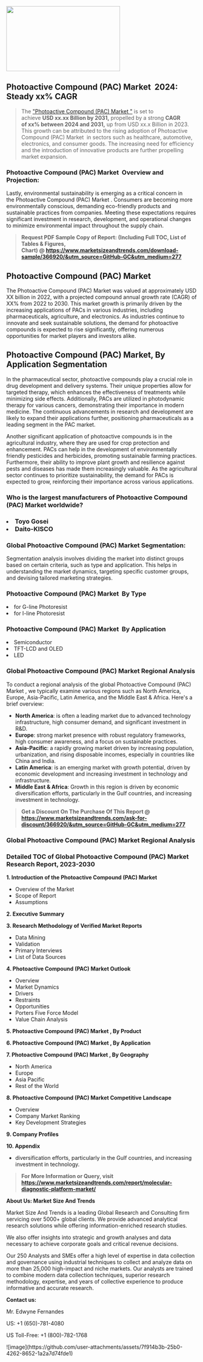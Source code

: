 <p><img class="alignnone size-medium wp-image-20088" src="https://ffe5etoiles.com/wp-content/uploads/2024/12/MST1-300x171.png" alt="" width="300" height="171" /></p><h2 id="ember46" class="ember-view reader-text-block__heading-2">Photoactive Compound (PAC) Market &nbsp;2024: Steady&nbsp;xx% CAGR</h2><blockquote id="ember47" class="ember-view reader-text-block__blockquote">The&nbsp;<a class="app-aware-link " href="https://www.marketsizeandtrends.com/download-sample/366920/&utm_source=GitHub-GC&utm_medium=277" target="_blank" data-test-app-aware-link="">"Photoactive Compound (PAC) Market "</a>&nbsp;is set to achieve&nbsp;<strong>USD&nbsp;xx.xx&nbsp;Billion by 2031,</strong>&nbsp;propelled by a strong&nbsp;<strong>CAGR of&nbsp;xx% between 2024 and 2031,</strong>&nbsp;up from USD xx.x Billion in 2023. This growth can be attributed to the rising adoption of&nbsp;Photoactive Compound (PAC) Market &nbsp;in sectors such as healthcare, automotive, electronics, and consumer goods. The increasing need for efficiency and the introduction of innovative products are further propelling market expansion.</blockquote><h3 id="ember48" class="ember-view reader-text-block__heading-3">Photoactive Compound (PAC) Market &nbsp;Overview and Projection:</h3><p id="ember49" class="ember-view reader-text-block__paragraph">Lastly, environmental sustainability is emerging as a critical concern in the&nbsp;Photoactive Compound (PAC) Market . Consumers are becoming more environmentally conscious, demanding eco-friendly products and sustainable practices from companies. Meeting these expectations requires significant investment in research, development, and operational changes to minimize environmental impact throughout the supply chain.</p><blockquote id="ember50" class="ember-view reader-text-block__blockquote"><strong>Request PDF Sample Copy of Report: (Including Full TOC, List of Tables &amp; Figures, Chart)&nbsp;@&nbsp;<strong><a href="https://www.marketsizeandtrends.com/download-sample/366920/&utm_source=GitHub-GC&utm_medium=277" target="_blank">https://www.marketsizeandtrends.com/download-sample/366920/&utm_source=GitHub-GC&utm_medium=277</a></strong></strong></blockquote><h3 class=""> <h2>Photoactive Compound (PAC) Market</h2><p>The Photoactive Compound (PAC) Market was valued at approximately USD XX billion in 2022, with a projected compound annual growth rate (CAGR) of XX% from 2022 to 2030. This market growth is primarily driven by the increasing applications of PACs in various industries, including pharmaceuticals, agriculture, and electronics. As industries continue to innovate and seek sustainable solutions, the demand for photoactive compounds is expected to rise significantly, offering numerous opportunities for market players and investors alike.</p><h2>Photoactive Compound (PAC) Market, By Application Segmentation</h2><p>In the pharmaceutical sector, photoactive compounds play a crucial role in drug development and delivery systems. Their unique properties allow for targeted therapy, which enhances the effectiveness of treatments while minimizing side effects. Additionally, PACs are utilized in photodynamic therapy for various cancers, demonstrating their importance in modern medicine. The continuous advancements in research and development are likely to expand their applications further, positioning pharmaceuticals as a leading segment in the PAC market.</p><p>Another significant application of photoactive compounds is in the agricultural industry, where they are used for crop protection and enhancement. PACs can help in the development of environmentally friendly pesticides and herbicides, promoting sustainable farming practices. Furthermore, their ability to improve plant growth and resilience against pests and diseases has made them increasingly valuable. As the agricultural sector continues to prioritize sustainability, the demand for PACs is expected to grow, reinforcing their importance across various applications.</p></h3><h3 id="" class="">Who is the largest manufacturers of&nbsp;Photoactive Compound (PAC) Market  worldwide?</h3><h3 class=""></Li><Li>Toyo Gosei</Li><Li> Daito-KISCO</h3><h3 id="ember53" class="ember-view reader-text-block__heading-3">Global&nbsp;Photoactive Compound (PAC) Market  Segmentation:</h3><p id="ember54" class="ember-view reader-text-block__paragraph">Segmentation analysis involves dividing the market into distinct groups based on certain criteria, such as type and application. This helps in understanding the market dynamics, targeting specific customer groups, and devising tailored marketing strategies.</p><h3 id="" class="">Photoactive Compound (PAC) Market &nbsp;By Type</h3><p></Li><Li>for G-line Photoresist</Li><Li> for I-line Photoresist</p><h3 id="" class="">Photoactive Compound (PAC) Market &nbsp;By Application</h3><p class=""></Li><Li>Semiconductor</Li><Li> TFT-LCD and OLED</Li><Li> LED</p><h3 id="ember62" class="ember-view reader-text-block__heading-3">Global Photoactive Compound (PAC) Market  Regional Analysis</h3><p id="ember63" class="ember-view reader-text-block__paragraph">To conduct a regional analysis of the global Photoactive Compound (PAC) Market , we typically examine various regions such as North America, Europe, Asia-Pacific, Latin America, and the Middle East &amp; Africa. Here's a brief overview:</p><ul><li><strong>North America</strong>: is often a leading market due to advanced technology infrastructure, high consumer demand, and significant investment in R&amp;D.</li><li><strong>Europe</strong>: strong market presence with robust regulatory frameworks, high consumer awareness, and a focus on sustainable practices.</li><li><strong>Asia-Pacific</strong>: a rapidly growing market driven by increasing population, urbanization, and rising disposable incomes, especially in countries like China and India.</li><li><strong>Latin America</strong>: is an emerging market with growth potential, driven by economic development and increasing investment in technology and infrastructure.</li><li><strong>Middle East &amp; Africa</strong>: Growth in this region is driven by economic diversification efforts, particularly in the Gulf countries, and increasing investment in technology.</li></ul><blockquote id="ember61" class="ember-view reader-text-block__blockquote"><strong>Get a Discount On The Purchase Of This Report @ <strong><a href="https://html-cleaner.com/" target="">https://www.marketsizeandtrends.com/ask-for-discount/366920/&utm_source=GitHub-GC&utm_medium=277</a></strong></strong></blockquote><h3 id="ember62" class="ember-view reader-text-block__heading-3">Global Photoactive Compound (PAC) Market  Regional Analysis</h3><h3 id="" class="">Detailed TOC of Global Photoactive Compound (PAC) Market  Research Report, 2023-2030</h3><p id="" class=""><strong>1. Introduction of the Photoactive Compound (PAC) Market </strong></p><ul><li>Overview of the Market</li><li>Scope of Report</li><li>Assumptions</li></ul><p id="" class=""><strong>2. Executive Summary</strong></p><p id="" class=""><strong>3. Research Methodology of Verified Market Reports</strong></p><ul><li>Data Mining</li><li>Validation</li><li>Primary Interviews</li><li>List of Data Sources</li></ul><p id="" class=""><strong>4. Photoactive Compound (PAC) Market  Outlook</strong></p><ul><li>Overview</li><li>Market Dynamics</li><li>Drivers</li><li>Restraints</li><li>Opportunities</li><li>Porters Five Force Model</li><li>Value Chain Analysis</li></ul><p id="" class=""><strong>5. Photoactive Compound (PAC) Market , By Product</strong></p><p id="" class=""><strong>6. Photoactive Compound (PAC) Market , By Application</strong></p><p id="" class=""><strong>7. Photoactive Compound (PAC) Market , By Geography</strong></p><ul><li>North America</li><li>Europe</li><li>Asia Pacific</li><li>Rest of the World</li></ul><p id="" class=""><strong>8. Photoactive Compound (PAC) Market  Competitive Landscape</strong></p><ul><li>Overview</li><li>Company Market Ranking</li><li>Key Development Strategies</li></ul><p id="" class=""><strong>9. Company Profiles</strong></p><p id="" class=""><strong>10. Appendix</strong></p><ul><li>diversification efforts, particularly in the Gulf countries, and increasing investment in technology.</li></ul><blockquote id="ember65" class="ember-view reader-text-block__blockquote"><strong>For More Information or Query, visit <strong><strong><a href="https://html-cleaner.com/" target="">https://www.marketsizeandtrends.com/report/molecular-diagnostic-platform-market/</a></strong></strong></strong></blockquote><p id="" class=""><strong>About Us: Market Size And Trends</strong></p><p id="" class="">Market Size And Trends is a leading Global Research and Consulting firm servicing over 5000+ global clients. We provide advanced analytical research solutions while offering information-enriched research studies.</p><p id="" class="">We also offer insights into strategic and growth analyses and data necessary to achieve corporate goals and critical revenue decisions.</p><p id="" class="">Our 250 Analysts and SMEs offer a high level of expertise in data collection and governance using industrial techniques to collect and analyze data on more than 25,000 high-impact and niche markets. Our analysts are trained to combine modern data collection techniques, superior research methodology, expertise, and years of collective experience to produce informative and accurate research.</p><p id="" class=""><strong>Contact us:</strong></p><p id="" class="">Mr. Edwyne Fernandes</p><p id="" class="">US: +1 (650)-781-4080</p><p id="" class="">US Toll-Free: +1 (800)-782-1768</p>
![image](https://github.com/user-attachments/assets/7f914b3b-25b0-4262-8652-1a2a7d74fde1)
